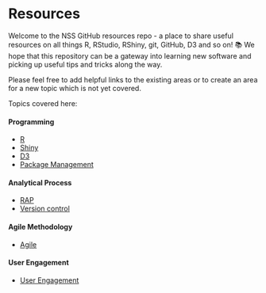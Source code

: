 # Resources

Welcome to the NSS GitHub resources repo - a place to share useful resources on all things R, RStudio, RShiny, git, GitHub, D3 and so on! :books: We hope that this repository can be a gateway into learning new software and picking up useful tips and tricks along the way. 

Please feel free to add helpful links to the existing areas or to create an area for a new topic which is not yet covered.

Topics covered here:
#### Programming
- [R](https://github.com/NHS-NSS-transforming-publications/resources/blob/master/R.md)
- [Shiny](https://github.com/NHS-NSS-transforming-publications/resources/blob/master/R%20Shiny.md)
- [D3](https://github.com/NHS-NSS-transforming-publications/resources/blob/master/D3.md)
- [Package Management](https://github.com/NHS-NSS-transforming-publications/resources/blob/master/Package%20Management.md)

#### Analytical Process
- [RAP](https://github.com/NHS-NSS-transforming-publications/resources/blob/master/RAP.md)
- [Version control](https://github.com/NHS-NSS-transforming-publications/resources/blob/master/version-control.md)

#### Agile Methodology
- [Agile](https://github.com/NHS-NSS-transforming-publications/resources/blob/master/Agile.md)

#### User Engagement
- [User Engagement](https://github.com/NHS-NSS-transforming-publications/resources/blob/master/User%20Engagement.md)
